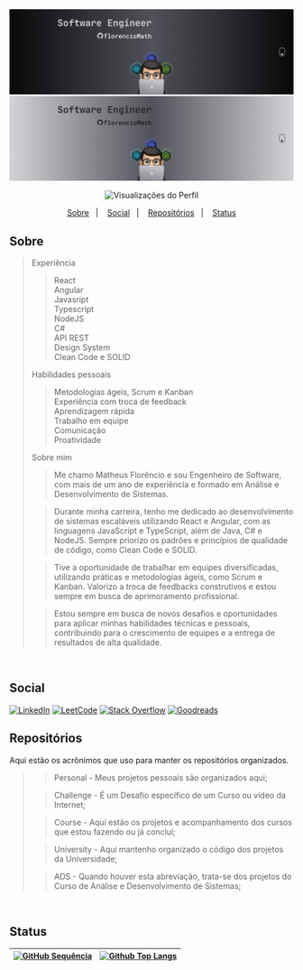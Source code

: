 <img src="readmeFiles/github-dark-mode.png?raw=true#gh-dark-mode-only">
<img src="readmeFiles/github-light-mode.png?raw=true#gh-light-mode-only">
<br />

<!-- Visualizações do Perfil -->
<div align="center" display="flex">

![Visualizações do Perfil](https://komarev.com/ghpvc/?username=florencioMath&style=for-the-badge&color=7AA3C2)
</div>


<!-- Atalhos -->
<p align="center">
  <a href="#sobre">Sobre</a>&nbsp;&nbsp;&nbsp;|&nbsp;&nbsp;&nbsp;
  <a href="#social">Social</a>&nbsp;&nbsp;&nbsp;|&nbsp;&nbsp;&nbsp;
  <a href="#repositórios">Repositórios</a>&nbsp;&nbsp;&nbsp;|&nbsp;&nbsp;&nbsp;
  <a href="#status">Status</a>
</p>

<!-- Sobre -->
## Sobre

>Experiência
>
>>React <br/>
>>Angular <br/>
>>Javasript <br/>
>>Typescript <br/>
>>NodeJS <br/>
>>C# <br/>
>>API REST <br/>
>>Design System <br/>
>>Clean Code e SOLID <br/>
>
>Habilidades pessoais
>>Metodologias ágeis, Scrum e Kanban <br/>
>>Experiência com troca de feedback <br/>
>>Aprendizagem rápida <br/>
>>Trabalho em equipe <br/>
>>Comunicação <br/>
>>Proatividade <br/>
>
>Sobre mim
>
>>Me chamo Matheus Florêncio e sou Engenheiro de Software, com mais de um ano de experiência e formado em Análise e Desenvolvimento de Sistemas.
>
>>Durante minha carreira, tenho me dedicado ao desenvolvimento de sistemas escaláveis utilizando React e Angular, com as linguagens JavaScript e TypeScript, além de Java, C# e NodeJS. Sempre priorizo os padrões e princípios de qualidade de código, como Clean Code e SOLID.
>
>>Tive a oportunidade de trabalhar em equipes diversificadas, utilizando práticas e metodologias ágeis, como Scrum e Kanban. Valorizo a troca de feedbacks construtivos e estou sempre em busca de aprimoramento profissional.
>
>>Estou sempre em busca de novos desafios e oportunidades para aplicar minhas habilidades técnicas e pessoais, contribuindo para o crescimento de equipes e a entrega de resultados de alta qualidade.
<br />

<!-- Social -->
## Social

[![LinkedIn](https://img.shields.io/badge/LinkedIn-0077B5?style=for-the-badge&logo=linkedin&logoColor=white)](https://www.linkedin.com/in/florenciomath/)
[![LeetCode](https://img.shields.io/badge/-LeetCode-FFA116?style=for-the-badge&logo=LeetCode&logoColor=black)](https://leetcode.com/florencioMath/)
[![Stack Overflow](https://img.shields.io/badge/Stack_Overflow-FE7A16?style=for-the-badge&logo=stack-overflow&logoColor=white)](https://stackoverflow.com/users/16268941)
[![Goodreads](https://img.shields.io/badge/Goodreads-372213?style=for-the-badge&logo=goodreads&logoColor=white)](https://www.goodreads.com/florenciomath)
<br />

<!-- Repositórios -->
 ## Repositórios
<p>Aqui estão os acrônimos que uso para manter os repositórios organizados.</p>

>> Personal - Meus projetos pessoais são organizados aqui;
>
>> Challenge - É um Desafio específico de um Curso ou vídeo da Internet;
>
>> Course - Aqui estão os projetos e acompanhamento dos cursos que estou fazendo ou já concluí;
>
>> University - Aqui mantenho organizado o código dos projetos da Universidade;
>
>> ADS - Quando houver esta abreviação, trata-se dos projetos do Curso de Análise e Desenvolvimento de Sistemas;
<br />

<!-- Status  -->
 ## Status

<div align="center" display="flex">

| [![GitHub Sequência](https://streak-stats.demolab.com?user=florenciomath&theme=transparent&hide_border=true&locale=pt_BR)](https://git.io/streak-stats) | [![Github Top Langs](https://github-readme-stats.vercel.app/api/top-langs/?username=florenciomath&layout=compact&theme=transparent&hide_border=True&line_height=20&PAT_1)](https://github.com/anuraghazra/github-readme-stats)  |
| ----------- | ----------- |

</div>
